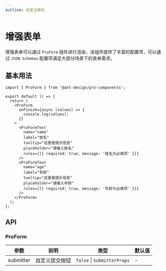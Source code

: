 ```yaml
---
outline: 这是注释吗
---
```


# 增强表单

增强表单可以通过 `ProForm` 组件进行渲染，该组件提供了丰富的配置项，可以通过 `JSON Schemas` 配置项满足大部分场景下的表单需求。

## 基本用法

```tsx
import { ProForm } from '@ant-design/pro-components';

export default () => {
  return (
    <ProForm
      onFinish={async (values) => {
        console.log(values);
      }}
    >
      <ProFormText
        name="name"
        label="姓名"
        tooltip="这里是提示信息"
        placeholder="请输入姓名"
        rules={[{ required: true, message: '姓名为必填项' }]}
      />
      <ProFormText
        name="age"
        label="年龄"
        tooltip="这里是提示信息"
        placeholder="请输入年龄"
        rules={[{ required: true, message: '年龄为必填项' }]}
      />
    </ProForm>
  );
};
```

## API

### ProForm

| 参数 | 说明 | 类型 | 默认值 |
| --- | --- | --- | --- |
| submitter | 自定义提交按钮 | `false` \| `SubmitterProps` | - |
